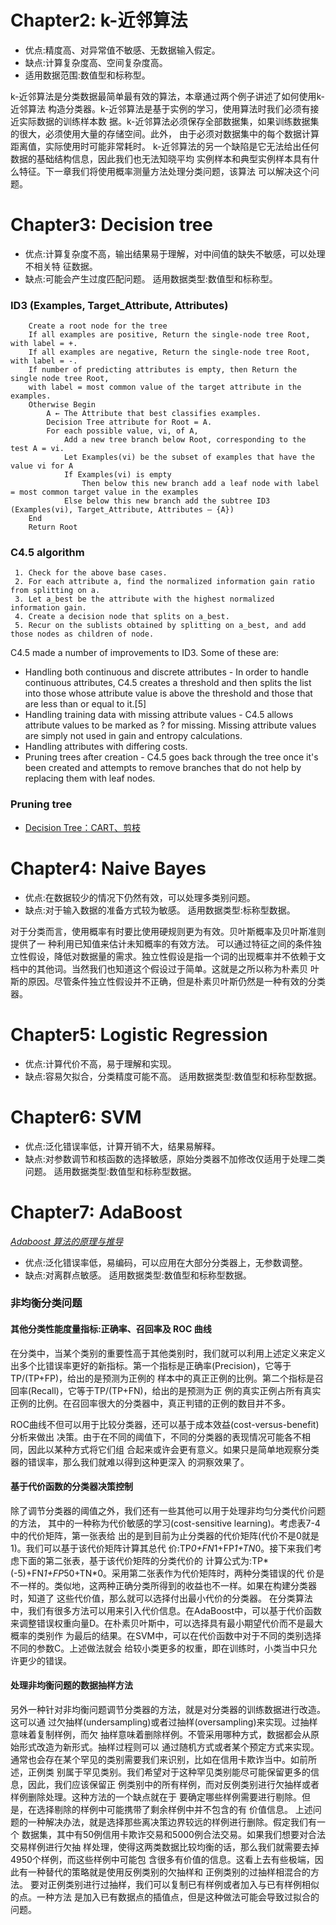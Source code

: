# Chapter2: k-近邻算法
- 优点:精度高、对异常值不敏感、无数据输入假定。
- 缺点:计算复杂度高、空间复杂度高。
- 适用数据范围:数值型和标称型。

k-近邻算法是分类数据最简单最有效的算法，本章通过两个例子讲述了如何使用k-近邻算法 构造分类器。k-近邻算法是基于实例的学习，使用算法时我们必须有接近实际数据的训练样本数 据。k-近邻算法必须保存全部数据集，如果训练数据集的很大，必须使用大量的存储空间。此外， 由于必须对数据集中的每个数据计算距离值，实际使用时可能非常耗时。
k-近邻算法的另一个缺陷是它无法给出任何数据的基础结构信息，因此我们也无法知晓平均 实例样本和典型实例样本具有什么特征。下一章我们将使用概率测量方法处理分类问题，该算法 可以解决这个问题。

# Chapter3: Decision tree
- 优点:计算复杂度不高，输出结果易于理解，对中间值的缺失不敏感，可以处理不相关特 征数据。
- 缺点:可能会产生过度匹配问题。
适用数据类型:数值型和标称型。

### ID3 (Examples, Target_Attribute, Attributes)
```
    Create a root node for the tree
    If all examples are positive, Return the single-node tree Root, with label = +.
    If all examples are negative, Return the single-node tree Root, with label = -.
    If number of predicting attributes is empty, then Return the single node tree Root,
    with label = most common value of the target attribute in the examples.
    Otherwise Begin
        A ← The Attribute that best classifies examples.
        Decision Tree attribute for Root = A.
        For each possible value, vi, of A,
            Add a new tree branch below Root, corresponding to the test A = vi.
            Let Examples(vi) be the subset of examples that have the value vi for A
            If Examples(vi) is empty
                Then below this new branch add a leaf node with label = most common target value in the examples
            Else below this new branch add the subtree ID3 (Examples(vi), Target_Attribute, Attributes – {A})
    End
    Return Root
```

### C4.5 algorithm

```
 1. Check for the above base cases.
 2. For each attribute a, find the normalized information gain ratio from splitting on a.
 3. Let a_best be the attribute with the highest normalized information gain.
 4. Create a decision node that splits on a_best.
 5. Recur on the sublists obtained by splitting on a_best, and add those nodes as children of node.
```
C4.5 made a number of improvements to ID3. Some of these are:

- Handling both continuous and discrete attributes - In order to handle continuous attributes, C4.5 creates a threshold and then splits the list into those whose attribute value is above the threshold and those that are less than or equal to it.[5]
- Handling training data with missing attribute values - C4.5 allows attribute values to be marked as ? for missing. Missing attribute values are simply not used in gain and entropy calculations.
- Handling attributes with differing costs.
- Pruning trees after creation - C4.5 goes back through the tree once it's been created and attempts to remove branches that do not help by replacing them with leaf nodes.


### Pruning tree
- [Decision Tree：CART、剪枝](http://isilic.iteye.com/blog/1846726)

# Chapter4: Naive Bayes

- 优点:在数据较少的情况下仍然有效，可以处理多类别问题。
- 缺点:对于输入数据的准备方式较为敏感。
适用数据类型:标称型数据。

对于分类而言，使用概率有时要比使用硬规则更为有效。贝叶斯概率及贝叶斯准则提供了一 种利用已知值来估计未知概率的有效方法。
可以通过特征之间的条件独立性假设，降低对数据量的需求。独立性假设是指一个词的出现概率并不依赖于文档中的其他词。当然我们也知道这个假设过于简单。这就是之所以称为朴素贝 叶斯的原因。尽管条件独立性假设并不正确，但是朴素贝叶斯仍然是一种有效的分类器。


# Chapter5: Logistic Regression
  
- 优点:计算代价不高，易于理解和实现。
- 缺点:容易欠拟合，分类精度可能不高。
适用数据类型:数值型和标称型数据。

# Chapter6: SVM

- 优点:泛化错误率低，计算开销不大，结果易解释。
- 缺点:对参数调节和核函数的选择敏感，原始分类器不加修改仅适用于处理二类问题。
适用数据类型:数值型和标称型数据。


# Chapter7: AdaBoost
[*Adaboost 算法的原理与推导*](http://blog.csdn.net/v_july_v/article/details/40718799)
  
- 优点:泛化错误率低，易编码，可以应用在大部分分类器上，无参数调整。
- 缺点:对离群点敏感。
适用数据类型:数值型和标称型数据。

### 非均衡分类问题
#### 其他分类性能度量指标:正确率、召回率及 ROC 曲线
在分类中，当某个类别的重要性高于其他类别时，我们就可以利用上述定义来定义出多个比错误率更好的新指标。第一个指标是正确率(Precision)，它等于TP/(TP+FP)，给出的是预测为正例的 样本中的真正正例的比例。第二个指标是召回率(Recall)，它等于TP/(TP+FN)，给出的是预测为正 例的真实正例占所有真实正例的比例。在召回率很大的分类器中，真正判错的正例的数目并不多。

ROC曲线不但可以用于比较分类器，还可以基于成本效益(cost-versus-benefit)分析来做出 决策。由于在不同的阈值下，不同的分类器的表现情况可能各不相同，因此以某种方式将它们组 合起来或许会更有意义。如果只是简单地观察分类器的错误率，那么我们就难以得到这种更深入 的洞察效果了。

#### 基于代价函数的分类器决策控制
除了调节分类器的阈值之外，我们还有一些其他可以用于处理非均匀分类代价问题的方法， 其中的一种称为代价敏感的学习(cost-sensitive learning)。考虑表7-4中的代价矩阵，第一张表给 出的是到目前为止分类器的代价矩阵(代价不是0就是1)。我们可以基于该代价矩阵计算其总代 价:TP*0+FN*1+FP*1+TN*0。接下来我们考虑下面的第二张表，基于该代价矩阵的分类代价的 计算公式为:TP*(-5)+FN*1+FP*50+TN*0。采用第二张表作为代价矩阵时，两种分类错误的代 价是不一样的。类似地，这两种正确分类所得到的收益也不一样。如果在构建分类器时，知道了 这些代价值，那么就可以选择付出最小代价的分类器。
在分类算法中，我们有很多方法可以用来引入代价信息。在AdaBoost中，可以基于代价函数 来调整错误权重向量D。在朴素贝叶斯中，可以选择具有最小期望代价而不是最大概率的类别作 为最后的结果。在SVM中，可以在代价函数中对于不同的类别选择不同的参数C。上述做法就会 给较小类更多的权重，即在训练时，小类当中只允许更少的错误。

#### 处理非均衡问题的数据抽样方法
另外一种针对非均衡问题调节分类器的方法，就是对分类器的训练数据进行改造。这可以通 过欠抽样(undersampling)或者过抽样(oversampling)来实现。过抽样意味着复制样例，而欠 抽样意味着删除样例。不管采用哪种方式，数据都会从原始形式改造为新形式。抽样过程则可以 通过随机方式或者某个预定方式来实现。
通常也会存在某个罕见的类别需要我们来识别，比如在信用卡欺诈当中。如前所述，正例类 别属于罕见类别。我们希望对于这种罕见类别能尽可能保留更多的信息，因此，我们应该保留正 例类别中的所有样例，而对反例类别进行欠抽样或者样例删除处理。这种方法的一个缺点就在于 要确定哪些样例需要进行剔除。但是，在选择剔除的样例中可能携带了剩余样例中并不包含的有 价值信息。
上述问题的一种解决办法，就是选择那些离决策边界较远的样例进行删除。假定我们有一个 数据集，其中有50例信用卡欺诈交易和5000例合法交易。如果我们想要对合法交易样例进行欠抽 样处理，使得这两类数据比较均衡的话，那么我们就需要去掉4950个样例，而这些样例中可能包 含很多有价值的信息。这看上去有些极端，因此有一种替代的策略就是使用反例类别的欠抽样和 正例类别的过抽样相混合的方法。
要对正例类别进行过抽样，我们可以复制已有样例或者加入与已有样例相似的点。一种方法 是加入已有数据点的插值点，但是这种做法可能会导致过拟合的问题。
